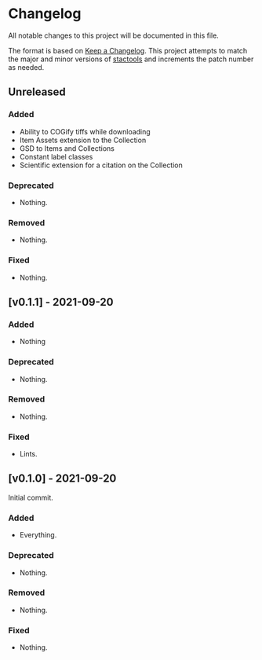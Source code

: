 # Changelog

All notable changes to this project will be documented in this file.

The format is based on [Keep a Changelog](https://keepachangelog.com/en/1.0.0/). This project attempts to match the major and minor versions of [stactools](https://github.com/stac-utils/stactools) and increments the patch number as needed.

## Unreleased

### Added

- Ability to COGify tiffs while downloading
- Item Assets extension to the Collection
- GSD to Items and Collections
- Constant label classes
- Scientific extension for a citation on the Collection

### Deprecated

- Nothing.

### Removed

- Nothing.

### Fixed

- Nothing.

## [v0.1.1] - 2021-09-20
### Added

- Nothing

### Deprecated

- Nothing.

### Removed

- Nothing.

### Fixed

- Lints.

## [v0.1.0] - 2021-09-20

Initial commit.

### Added

- Everything.

### Deprecated

- Nothing.

### Removed

- Nothing.

### Fixed

- Nothing.
